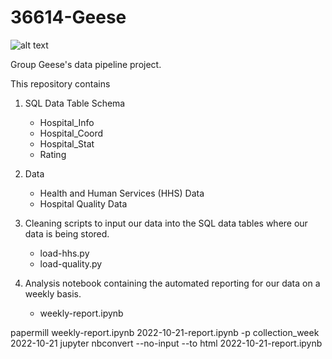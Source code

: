 
# 36614-Geese

![alt text](https://media.istockphoto.com/id/1277343373/vector/banner-with-isolated-on-white-background-flying-migratory-birds.jpg?s=612x612&w=0&k=20&c=gE3-xy7SaeHd4tygjH81YOcchZn3a8g5AkV7MHBUwJ4=)

Group Geese's data pipeline project.

This repository contains 

1. SQL Data Table Schema

    - Hospital_Info
    - Hospital_Coord
    - Hospital_Stat
    - Rating
    
2. Data

    - Health and Human Services (HHS) Data
    - Hospital Quality Data

3. Cleaning scripts to input our data into the SQL
data tables where our data is being stored.

    - load-hhs.py
    - load-quality.py
    
 4. Analysis notebook containing the automated reporting 
 for our data on a weekly basis.
 
    - weekly-report.ipynb

papermill weekly-report.ipynb 2022-10-21-report.ipynb -p collection_week 2022-10-21
jupyter nbconvert --no-input --to html 2022-10-21-report.ipynb
